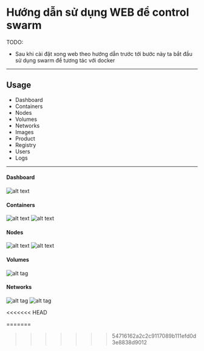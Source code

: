 # Hướng dẫn sử dụng WEB để control swarm
TODO:

- Sau khi cài đặt xong web theo hướng dẫn trước tới bước này ta bắt đầu sử dụng swarm để tương tác với docker

---

## Usage

- Dashboard
- Containers
- Nodes
- Volumes
- Networks
- Images
- Product
- Registry
- Users
- Logs


---

#### Dashboard
![alt text](https://gitlab.g6.zing.vn/dongvt/python/raw/master/django/example/docker_swarm_ui/image_docker_ui/container_detail.jpg)

#### Containers
![alt text](https://gitlab.g6.zing.vn/dongvt/python/raw/master/django/example/docker_swarm_ui/image_docker_ui/container.jpg)
![alt text](https://gitlab.g6.zing.vn/dongvt/python/raw/master/django/example/docker_swarm_ui/image_docker_ui/container_detail.jpg)

#### Nodes
![alt text](https://gitlab.g6.zing.vn/dongvt/python/raw/master/django/example/docker_swarm_ui/image_docker_ui/node.jpg)
![alt text](https://gitlab.g6.zing.vn/dongvt/python/raw/master/django/example/docker_swarm_ui/image_docker_ui/node_detail.jpg)


#### Volumes
![alt tag](https://gitlab.g6.zing.vn/dongvt/python/raw/master/django/example/docker_swarm_ui/image_docker_ui/volume.jpg)

#### Networks
![alt tag](https://gitlab.g6.zing.vn/dongvt/python/raw/master/django/example/docker_swarm_ui/image_docker_ui/network.jpg)
![alt tag](https://gitlab.g6.zing.vn/dongvt/python/raw/master/django/example/docker_swarm_ui/image_docker_ui/network_detail.jpg)

<<<<<<< HEAD

=======
>>>>>>> 54716162a2c2c9117089b111efd0d3e8838d9012
